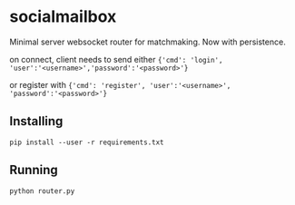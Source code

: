 socialmailbox
============

Minimal server websocket router for matchmaking. Now with persistence.

on connect, client needs to send either
```{'cmd': 'login', 'user':'<username>','password':'<password>'}```

or register with
```{'cmd': 'register', 'user':'<username>', 'password':'<password>'}```

Installing
------------

    pip install --user -r requirements.txt


Running
-------------

    python router.py
